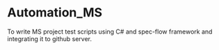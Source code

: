 # Automation_MS
To write MS project test scripts using C# and spec-flow framework and integrating it to github server.
